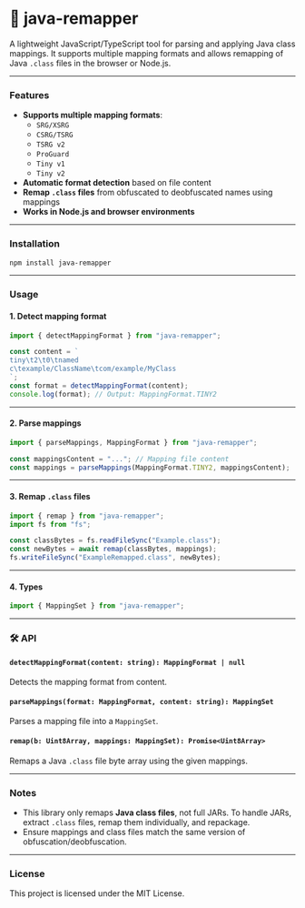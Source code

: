 # 🔖 java-remapper
A lightweight JavaScript/TypeScript tool for parsing and applying Java class mappings. It supports multiple mapping formats and allows remapping of Java `.class` files in the browser or Node.js.

---

### Features
- **Supports multiple mapping formats**:
  - `SRG/XSRG`
  - `CSRG/TSRG`
  - `TSRG v2`
  - `ProGuard`
  - `Tiny v1`
  - `Tiny v2`
- **Automatic format detection** based on file content
- **Remap `.class` files** from obfuscated to deobfuscated names using mappings
- **Works in Node.js and browser environments**

---

### Installation
```bash
npm install java-remapper
```

---

### Usage

#### **1. Detect mapping format**
```ts
import { detectMappingFormat } from "java-remapper";

const content = `
tiny\t2\t0\tnamed
c\texample/ClassName\tcom/example/MyClass
`;
const format = detectMappingFormat(content);
console.log(format); // Output: MappingFormat.TINY2
```

---

#### **2. Parse mappings**
```ts
import { parseMappings, MappingFormat } from "java-remapper";

const mappingsContent = "..."; // Mapping file content
const mappings = parseMappings(MappingFormat.TINY2, mappingsContent);
```

---

#### **3. Remap `.class` files**
```ts
import { remap } from "java-remapper";
import fs from "fs";

const classBytes = fs.readFileSync("Example.class");
const newBytes = await remap(classBytes, mappings);
fs.writeFileSync("ExampleRemapped.class", newBytes);
```

---

#### **4. Types**
```ts
import { MappingSet } from "java-remapper";
```

---

### 🛠 API
#### `detectMappingFormat(content: string): MappingFormat | null`
Detects the mapping format from content.

#### `parseMappings(format: MappingFormat, content: string): MappingSet`
Parses a mapping file into a `MappingSet`.

#### `remap(b: Uint8Array, mappings: MappingSet): Promise<Uint8Array>`
Remaps a Java `.class` file byte array using the given mappings.

---

### Notes
- This library only remaps **Java class files**, not full JARs. To handle JARs, extract `.class` files, remap them individually, and repackage.
- Ensure mappings and class files match the same version of obfuscation/deobfuscation.

---

### License
This project is licensed under the MIT License.
